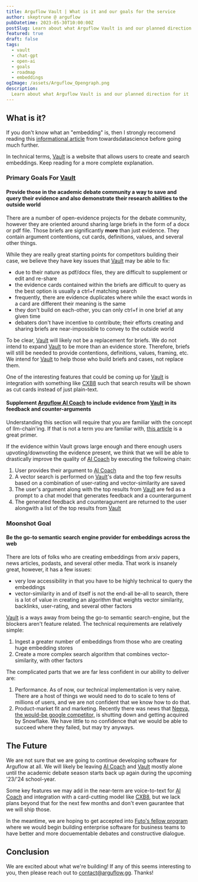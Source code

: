```yaml
---
title: Arguflow Vault | What is it and our goals for the service
author: skeptrune @ arguflow
pubDatetime: 2023-05-30T10:00:00Z
postSlug: Learn about what Arguflow Vault is and our planned direction for it
featured: true
draft: false
tags:
  - vault
  - chat-gpt
  - open-ai
  - goals
  - roadmap
  - embeddings
ogImage: /assets/Arguflow_Opengraph.png
description:
  Learn about what Arguflow Vault is and our planned direction for it
---
```



## What is it?

If you don't know what an "embedding" is, then I strongly reccomend reading this [informational article](https://towardsdatascience.com/what-is-embedding-and-what-can-you-do-with-it-61ba7c05efd8) from towardsdatascience before going much further. 

In technical terms, [Vault](https://vault.arguflow.ai/) is a website that allows users to create and search embeddings. Keep reading for a more complete explanation.

### Primary Goals For [Vault](https://vault.arguflow.ai/)

#### Provide those in the academic debate community a way to save and query their evidence and also demonstrate their research abilities to the outside world

There are a number of open-evidence projects for the debate community, however they are oriented around sharing large briefs in the form of a docx or pdf file. Those briefs are significantly **more** than just evidence. They contain argument contentions, cut cards, definitions, values, and several other things. 

While they are really great starting points for competitors building their case, we believe they have key issues that [Vault](https://vault.arguflow.ai/) may be able to fix:

- due to their nature as pdf/docx files, they are difficult to supplement or edit and re-share
- the evidence cards contained within the briefs are difficult to query as the best option is usually a ctrl+f matching search 
- frequently, there are evidence duplicates where while the exact words in a card are different their meaning is the same 
- they don't build on each-other, you can only ctrl+f in one brief at any given time
- debaters don't have incentive to contribute; their efforts creating and sharing briefs are near-impossible to convey to the outside world

To be clear, [Vault](https://vault.arguflow.ai/) will likely not be a replacement for briefs. We do not intend to expand [Vault](https://vault.arguflow.ai/) to be more than an evidence store. Therefore, briefs will still be needed to provide contentions, definitions, values, framing, etc. We intend for [Vault](https://vault.arguflow.ai/) to help those who build briefs and cases, not replace them. 

One of the interesting features that could be coming up for [Vault](https://vault.arguflow.ai/) is integration with something like [CXB8](https://github.com/debate/CX_DB8) such that search results will be shown as cut cards instead of just plain-text. 

#### Supplement [Arguflow AI Coach](https://coach.arguflow.ai/) to include evidence from [Vault](https://vault.arguflow.ai/) in its feedback and counter-arguments 

Understanding this section will require that you are familiar with the concept of llm-chain'ing. If that is not a term you are familiar with, [this article](https://cobusgreyling.substack.com/p/chaining-large-language-model-llm) is a great primer. 

If the evidence within Vault grows large enough and there enough users upvoting/downvoting the evidence present, we think that we will be able to drastically improve the quality of [AI Coach](https://coach.arguflow.ai/) by executing the following chain: 

1. User provides their argument to [AI Coach](https://coach.arguflow.ai/)
2. A vector search is performed on [Vault](https://vault.arguflow.ai/)'s data and the top few results based on a combination of user-rating and vector-similarity are saved
3. The user's argument along with the top results from [Vault](https://vault.arguflow.ai/) are fed as a prompt to a chat model that generates feedback and a counterargument
4. The generated feedback and counteragument are returned to the user alongwith a list of the top results from [Vault](https://vault.arguflow.ai/)

### Moonshot Goal

#### Be the go-to semantic search engine provider for embeddings across the web

There are lots of folks who are creating embeddings from arxiv papers, news articles, podasts, and several other media. That work is insanely great, however, it has a few issues: 

- very low accessibility in that you have to be highly technical to query the embeddings 
- vector-similarity in and of itself is not the end-all be-all to search, there is a lot of value in creating an algorithm that weights vector similarity, backlinks, user-rating, and several other factors 


[Vault](https://vault.arguflow.ai/) is a ways away from being the go-to semantic search-engine, but the blockers aren't feature related. The technical requirements are relatively simple: 

1. Ingest a greater number of embeddings from those who are creating huge embedding stores 
2. Create a more complex search algorithm that combines vector-similarity, with other factors 

The complicated parts that we are far less confident in our ability to deliver are: 

1. Performance. As of now, our technical implementation is very naive. There are a host of things we would need to do to scale to tens of millions of users, and we are not confident that we know how to do that. 
2. Product-market fit and marketing. Recently there was news that [Neeva, the would-be google competitor,](https://www.theverge.com/2023/5/20/23731397/neeva-search-engine-google-shutdown) is shutting down and getting acquired by Snowflake. We have little to no confidence that we would be able to succeed where they failed, but may try anyways.

## The Future

We are not sure that we are going to continue developing software for Arguflow at all. We will likely be leaving [AI Coach](https://coach.arguflow.ai/) and [Vault](https://vault.arguflow.ai/) mostly alone until the academic debate season starts back up again during the upcoming '23/'24 school-year. 

Some key features we may add in the near-term are voice-to-text for [AI Coach](https://coach.arguflow.ai/) and integration with a card-cutting model like [CXB8](https://github.com/debate/CX_DB8), but we lack plans beyond that for the next few months and don't even gaurantee that we will ship those.

In the meantime, we are hoping to get accepted into [Futo's fellow program](https://futo.org/fellows/) where we would begin building enterprise software for business teams to have better and more docuementable debates and constructive dialogue. 

## Conclusion

We are excited about what we're building! If any of this seems interesting to you, then please reach out to contact@arguflow.gg. Thanks! 